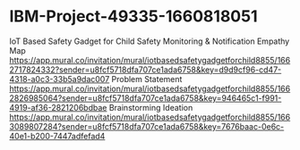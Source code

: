 # IBM-Project-49335-1660818051
IoT Based Safety Gadget for Child Safety Monitoring &amp; Notification
Empathy Map https://app.mural.co/invitation/mural/iotbasedsafetygadgetforchild8855/1662717824332?sender=u8fcf5718dfa707ce1ada6758&key=d9d9cf96-cd47-4318-a0c3-33b5a9dac007
Problem Statement https://app.mural.co/invitation/mural/iotbasedsafetygadgetforchild8855/1662826985064?sender=u8fcf5718dfa707ce1ada6758&key=946465c1-f991-4919-af36-2821206bdbae
Brainstorming Ideation https://app.mural.co/invitation/mural/iotbasedsafetygadgetforchild8855/1663089807284?sender=u8fcf5718dfa707ce1ada6758&key=7676baac-0e6c-40e1-b200-7447adfefad4
